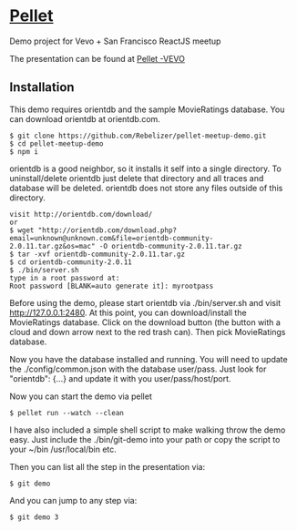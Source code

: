 # [Pellet](http://.github.io/pellet)

Demo project for Vevo + San Francisco ReactJS meetup

The presentation can be found at [Pellet -VEVO](https://prezi.com/kjiwtdfknktj/pellet-vevo/)

## Installation

This demo requires orientdb and the sample MovieRatings database. You can download orientdb at orientdb.com.

```
$ git clone https://github.com/Rebelizer/pellet-meetup-demo.git
$ cd pellet-meetup-demo
$ npm i
```

orientdb is a good neighbor, so it installs it self into a single directory. To uninstall/delete orientdb just delete that directory and all traces and database will be deleted. orientdb does not store any files outside of this directory.

```
visit http://orientdb.com/download/
or
$ wget "http://orientdb.com/download.php?email=unknown@unknown.com&file=orientdb-community-2.0.11.tar.gz&os=mac" -O orientdb-community-2.0.11.tar.gz
$ tar -xvf orientdb-community-2.0.11.tar.gz
$ cd orientdb-community-2.0.11
$ ./bin/server.sh
type in a root password at:
Root password [BLANK=auto generate it]: myrootpass
```

Before using the demo, please start orientdb via ./bin/server.sh and visit http://127.0.0.1:2480. At this point, you can download/install the MovieRatings database. Click on the download button (the button with a cloud and down arrow next to the red trash can). Then pick MovieRatings database.

Now you have the database installed and running. You will need to update the ./config/common.json with the database user/pass. Just look for "orientdb": {...} and update it with you user/pass/host/port.

Now you can start the demo via pellet
```
$ pellet run --watch --clean
```

I have also included a simple shell script to make walking throw the demo easy. Just include the ./bin/git-demo into your path or copy the script to your ~/bin /usr/local/bin etc.

Then you can list all the step in the presentation via:
```
$ git demo
```

And you can jump to any step via:

```
$ git demo 3
```
